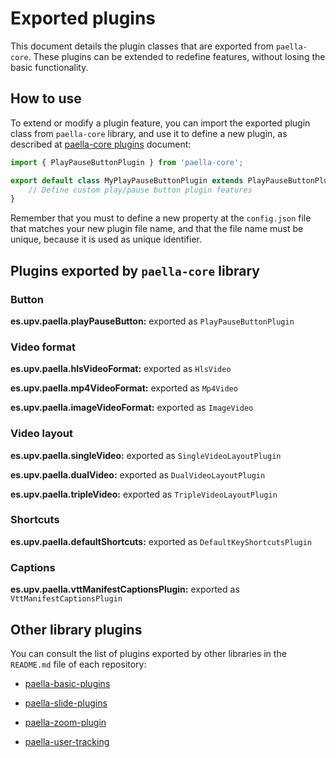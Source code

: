 # Exported plugins

This document details the plugin classes that are exported from `paella-core`. These plugins can be extended to redefine features, without losing the basic functionality.

## How to use

To extend or modify a plugin feature, you can import the exported plugin class from `paella-core` library, and use it to define a new plugin, as described at [paella-core plugins](plugins.md) document:

```js
import { PlayPauseButtonPlugin } from 'paella-core';

export default class MyPlayPauseButtonPlugin extends PlayPauseButtonPlugin {
    // Define custom play/pause button plugin features
}
```

Remember that you must to define a new property at the `config.json` file that matches your new plugin file name, and that the file name must be unique, because it is used as unique identifier.

## Plugins exported by `paella-core` library

### Button

**es.upv.paella.playPauseButton:** exported as `PlayPauseButtonPlugin`

### Video format

**es.upv.paella.hlsVideoFormat:** exported as `HlsVideo`

**es.upv.paella.mp4VideoFormat:** exported as `Mp4Video`

**es.upv.paella.imageVideoFormat:** exported as `ImageVideo`


### Video layout

**es.upv.paella.singleVideo:** exported as `SingleVideoLayoutPlugin`

**es.upv.paella.dualVideo:** exported as `DualVideoLayoutPlugin`

**es.upv.paella.tripleVideo:** exported as `TripleVideoLayoutPlugin`

### Shortcuts

**es.upv.paella.defaultShortcuts:** exported as `DefaultKeyShortcutsPlugin`

### Captions

**es.upv.paella.vttManifestCaptionsPlugin:** exported as `VttManifestCaptionsPlugin`

## Other library plugins

You can consult the list of plugins exported by other libraries in the `README.md` file of each repository:

- [paella-basic-plugins](https://github.com/polimediaupv/paella-basic-plugins)

- [paella-slide-plugins](https://github.com/polimediaupv/paella-slide-plugins)

- [paella-zoom-plugin](https://github.com/polimediaupv/paella-zoom-plugin)

- [paella-user-tracking](https://github.com/polimediaupv/paella-user-tracking)

